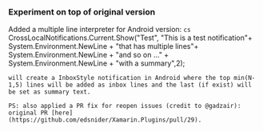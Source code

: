 ### Experiment on top of original version
Added a multiple line interpreter for Android version: 
```cs```
 CrossLocalNotifications.Current.Show("Test", "This is a test notification"+ System.Environment.NewLine
                                                             + "that has multiple lines"+ System.Environment.NewLine
                                                             + "and so on ..." + System.Environment.NewLine
                                                             + "with a summary",2);
```
will create a InboxStyle notification in Android where the top min(N-1,5) lines will be added as inbox lines and the last (if exist) will be set as summary text. 

PS: also applied a PR fix for reopen issues (credit to @gadzair): original PR [here](https://github.com/edsnider/Xamarin.Plugins/pull/29).
